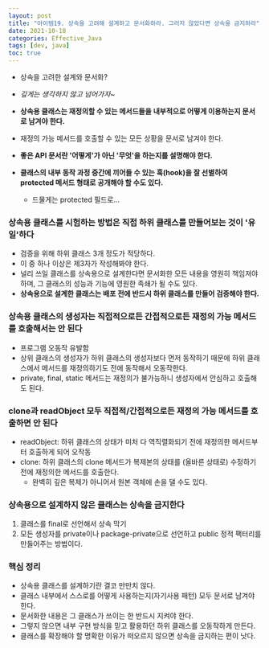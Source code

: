 ```yaml
---
layout: post
title: "아이템19. 상속을 고려해 설계하고 문서화하라. 그러지 않았다면 상속을 금지하라"
date: 2021-10-18
categories: Effective_Java
tags: [dev, java]
toc: true
---
```



- 상속을 고려한 설계와 문서화?
- *깊게는 생각하지 않고 넘어가자~*

- **상속용 클래스는 재정의할 수 있는 메서드들을 내부적으로 어떻게 이용하는지 문서로 남겨야 한다.**
- 재정의 가능 메서드를 호출할 수 있는 모든 상황을 문서로 남겨야 한다.
- **좋은 API 문서란 '어떻게'가 아닌 '무엇'을 하는지를 설명해야 한다.**
- **클래스의 내부 동작 과정 중간에 끼어들 수 있는 훅(hook)을 잘 선별하여 protected 메서드 형태로 공개해야 할 수도 있다.**
  - 드물게는 protected 필드로...

### 상속용 클래스를 시험하는 방법은 직접 하위 클래스를 만들어보는 것이 '유일'하다
- 검증을 위해 하위 클래스 3개 정도가 적당하다.
- 이 중 하나 이상은 제3자가 작성해봐야 한다.
- 널리 쓰일 클래스를 상속용으로 설계한다면 문서화한 모든 내용을 영원히 책임져야 하며, 그 클래스의 성능과 기능에 영원한 족쇄가 될 수도 있다.
- **상속용으로 설계한 클래스는 배포 전에 반드시 하위 클래스를 만들어 검증해야 한다.**

### 상속용 클래스의 생성자는 직접적으로든 간접적으로든 재정의 가능 메서드를 호출해서는 안 된다
- 프로그램 오동작 유발함
- 상위 클래스의 생성자가 하위 클래스의 생성자보다 먼저 동작하기 때문에 하위 클래스에서 메서드를 재정의하기도 전에 동작해서 오동작한다.
- private, final, static 메서드는 재정의가 불가능하니 생성자에서 안심하고 호출해도 된다.

### clone과 readObject 모두 직접적/간접적으로든 재정의 가능 메서드를 호출하면 안 된다
- readObject: 하위 클래스의 상태가 미처 다 역직렬화되기 전에 재정의한 메서드부터 호출하게 되어 오작동
- clone: 하위 클래스의 clone 메서드가 복제본의 상태를 (올바른 상태로) 수정하기 전에 재정의한 메서드를 호출한다.
  - 완벽히 깊은 복제가 아니어서 원본 객체에 손을 댈 수도 있다.

### 상속용으로 설계하지 않은 클래스는 상속을 금지한다
1. 클래스를 final로 선언해서 상속 막기
2. 모든 생성자를 private이나 package-private으로 선언하고 public 정적 팩터리를 만들어주는 방법이다.

### 핵심 정리
- 상속용 클래스를 설계하기란 결코 만만치 않다.
- 클래스 내부에서 스스로를 어떻게 사용하는지(자기사용 패턴) 모두 문서로 남겨야 한다.
- 문서화한 내용은 그 클래스가 쓰이는 한 반드시 지켜야 한다.
- 그렇지 않으면 내부 구현 방식을 믿고 활용하던 하위 클래스를 오동작하게 만든다.
- 클래스를 확장해야 할 명확한 이유가 떠오르지 않으면 상속을 금지하는 편이 낫다.
